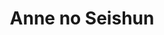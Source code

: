 --- 
title: "Anne no Seishun"
publishdate: "2019-2-11T16:48:46+02:00"
src: "https://365manga.net/manga/anne-no-seishun"
image: "https://data.365manga.net/images/thumbnails/30570-anne-no-seishun.jpg"
description: " Manganization of novel Anne of Avonlea (1909) by Canadian writer Lucy Maud Montgomery and it's a sequel to novel Anne of Green Gables (1908). It follows Anne from the age of 16 to 18, during the two years that she teaches at Avonlea school. Anne discovers the delights and troubles of being a teacher, takes part in the raising of the twins Davy and Dora and…"
---
